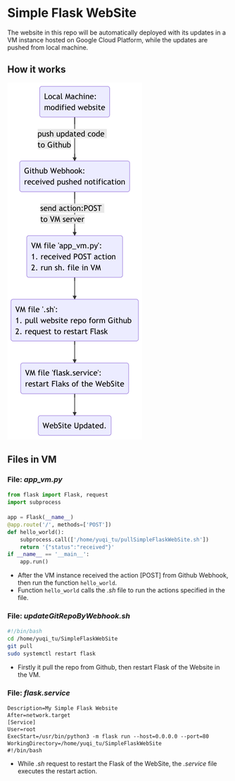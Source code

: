 # Simple Flask WebSite
The website in this repo will be automatically deployed with its updates in a VM instance hosted on Google Cloud Platform, while the updates are pushed from local machine.

## How it works
![](assets/README-99589964.png)

## Files in VM

### File: *app_vm.py*

```python
from flask import Flask, request
import subprocess

app = Flask(__name__)
@app.route('/', methods=['POST'])
def hello_world():
    subprocess.call(['/home/yuqi_tu/pullSimpleFlaskWebSite.sh'])
    return '{"status":"received"}'
if __name__ == '__main__':
    app.run()
```
* After the VM instance received the action [POST] from Github Webhook, then run the function `hello_world`.
* Function `hello_world` calls the *.sh* file to run the actions specified in the file.  


### File: *updateGitRepoByWebhook.sh*

```sh
#!/bin/bash
cd /home/yuqi_tu/SimpleFlaskWebSite
git pull
sudo systemctl restart flask
```
* Firstly it pull the repo from Github, then restart Flask of the Website in the VM.


### File: *flask.service*

```service
Description=My Simple Flask Website
After=network.target
[Service]
User=root
ExecStart=/usr/bin/python3 -m flask run --host=0.0.0.0 --port=80
WorkingDirectory=/home/yuqi_tu/SimpleFlaskWebSite
#!/bin/bash
```
* While *.sh* request to restart the Flask of the WebSite, the *.service* file executes the restart action.
